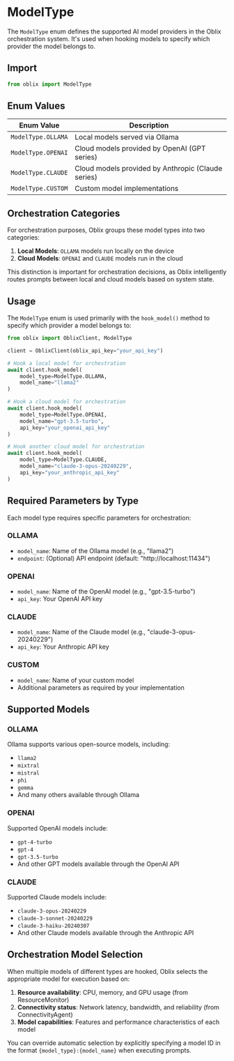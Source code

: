 # ModelType

The `ModelType` enum defines the supported AI model providers in the Oblix orchestration system. It's used when hooking models to specify which provider the model belongs to.

## Import

```python
from oblix import ModelType
```

## Enum Values

| Enum Value | Description |
|------------|-------------|
| `ModelType.OLLAMA` | Local models served via Ollama |
| `ModelType.OPENAI` | Cloud models provided by OpenAI (GPT series) |
| `ModelType.CLAUDE` | Cloud models provided by Anthropic (Claude series) |
| `ModelType.CUSTOM` | Custom model implementations |

## Orchestration Categories

For orchestration purposes, Oblix groups these model types into two categories:

1. **Local Models**: `OLLAMA` models run locally on the device
2. **Cloud Models**: `OPENAI` and `CLAUDE` models run in the cloud

This distinction is important for orchestration decisions, as Oblix intelligently routes prompts between local and cloud models based on system state.

## Usage

The `ModelType` enum is used primarily with the `hook_model()` method to specify which provider a model belongs to:

```python
from oblix import OblixClient, ModelType

client = OblixClient(oblix_api_key="your_api_key")

# Hook a local model for orchestration
await client.hook_model(
    model_type=ModelType.OLLAMA,
    model_name="llama2"
)

# Hook a cloud model for orchestration
await client.hook_model(
    model_type=ModelType.OPENAI,
    model_name="gpt-3.5-turbo",
    api_key="your_openai_api_key"
)

# Hook another cloud model for orchestration
await client.hook_model(
    model_type=ModelType.CLAUDE,
    model_name="claude-3-opus-20240229",
    api_key="your_anthropic_api_key"
)
```

## Required Parameters by Type

Each model type requires specific parameters for orchestration:

### OLLAMA

- `model_name`: Name of the Ollama model (e.g., "llama2")
- `endpoint`: (Optional) API endpoint (default: "http://localhost:11434")

### OPENAI

- `model_name`: Name of the OpenAI model (e.g., "gpt-3.5-turbo")
- `api_key`: Your OpenAI API key

### CLAUDE

- `model_name`: Name of the Claude model (e.g., "claude-3-opus-20240229")
- `api_key`: Your Anthropic API key

### CUSTOM

- `model_name`: Name of your custom model
- Additional parameters as required by your implementation

## Supported Models

### OLLAMA

Ollama supports various open-source models, including:

- `llama2`
- `mixtral`
- `mistral`
- `phi`
- `gemma`
- And many others available through Ollama

### OPENAI

Supported OpenAI models include:

- `gpt-4-turbo`
- `gpt-4`
- `gpt-3.5-turbo`
- And other GPT models available through the OpenAI API

### CLAUDE

Supported Claude models include:

- `claude-3-opus-20240229`
- `claude-3-sonnet-20240229`
- `claude-3-haiku-20240307`
- And other Claude models available through the Anthropic API

## Orchestration Model Selection

When multiple models of different types are hooked, Oblix selects the appropriate model for execution based on:

1. **Resource availability**: CPU, memory, and GPU usage (from ResourceMonitor)
2. **Connectivity status**: Network latency, bandwidth, and reliability (from ConnectivityAgent)
3. **Model capabilities**: Features and performance characteristics of each model

You can override automatic selection by explicitly specifying a model ID in the format `{model_type}:{model_name}` when executing prompts.